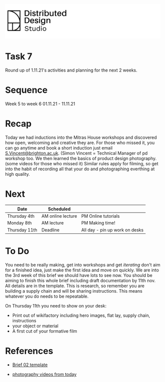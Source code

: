 ![](https://raw.githubusercontent.com/OtherToday/pgcap_toolkit/main/.gitbook/assets/DistributedDesign_Black.emf.png)
# Task 7
Round up of 1.11.21's activities and planning for the next 2 weeks. 
# Sequence
Week 5 to week 6 01.11.21 - 11.11.21
# Recap
Today we had inductions into the Mitras House workshops and discovered how open, welcoming and creative they are. For those who missed it, you can go anytime and book a short induction just email 
S.Vincent@brighton.ac.uk. (Simon Vincent = Technical Manager of pd workshop too.
We then learned the basics of product design photography. (some videos for those who missed it) Similar rules apply for filming, so get into the habit of recording all that your do and photographing everthing at high quality. 
# Next
| Date  |  Scheduled |   |   
|---|---|---|
|  Thursday 4th | AM online lecture | PM Online tutorials | 
|  Monday 8th  | AM lecture  | PM Making time!  | 
|  Thursday 11th | Deadline   |  All day - pin up work on desks | 



# To Do
You need to be really making, get into workshops and get *iterating* don't aim for a finished idea, just make the first idea and move on quickly. We are into the 3rd week of this brief we should have lots to see now. You should be aiming to finish this whole brief including draft documentation by 11th nov. All details are in the template. This is research, so remember you are building a supply chain and will be sharing instructions. This means whatever you do needs to be repeatable. 

On Thursday 11th you need to show on your desk:
* Print out of wikifactory including hero images, flat lay, supply chain, instructions
* your object or material
* A first cut of your formative film

# References
* [Brief 02 template](https://wikifactory.com/+othertodaystudio/brief-02)

* [photography videos from today](https://www.youtube.com/channel/UC-PxRQ3hhs8KqDeZmMxVq6A)

